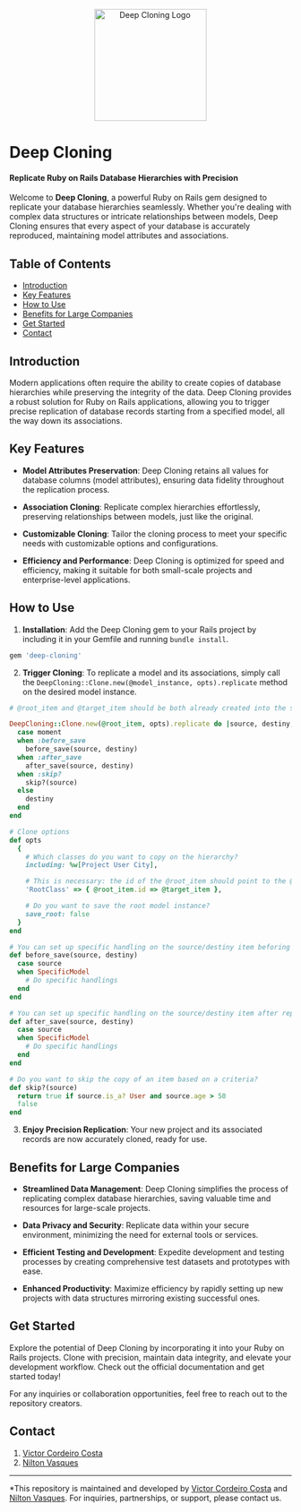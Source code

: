 <p align="center">
  <img src="https://i.imgur.com/mZI1ECO.png" alt="Deep Cloning Logo" width="200" height="200"/>
</p>

# Deep Cloning

#### Replicate Ruby on Rails Database Hierarchies with Precision

Welcome to **Deep Cloning**, a powerful Ruby on Rails gem designed to replicate your database hierarchies seamlessly. Whether you're dealing with complex data structures or intricate relationships between models, Deep Cloning ensures that every aspect of your database is accurately reproduced, maintaining model attributes and associations.


## Table of Contents

- [Introduction](#introduction)
- [Key Features](#key-features)
- [How to Use](#how-to-use)
- [Benefits for Large Companies](#benefits-for-large-companies)
- [Get Started](#get-started)
- [Contact](#contact)


## Introduction

Modern applications often require the ability to create copies of database hierarchies while preserving the integrity of the data. Deep Cloning provides a robust solution for Ruby on Rails applications, allowing you to trigger precise replication of database records starting from a specified model, all the way down its associations.


## Key Features

- **Model Attributes Preservation**: Deep Cloning retains all values for database columns (model attributes), ensuring data fidelity throughout the replication process.
  
- **Association Cloning**: Replicate complex hierarchies effortlessly, preserving relationships between models, just like the original.

- **Customizable Cloning**: Tailor the cloning process to meet your specific needs with customizable options and configurations.

- **Efficiency and Performance**: Deep Cloning is optimized for speed and efficiency, making it suitable for both small-scale projects and enterprise-level applications.


## How to Use

1. **Installation**: Add the Deep Cloning gem to your Rails project by including it in your Gemfile and running `bundle install`.

```ruby
gem 'deep-cloning'
```

2. **Trigger Cloning**: To replicate a model and its associations, simply call the `DeepCloning::Clone.new(@model_instance, opts).replicate` method on the desired model instance.

```rb
# @root_item and @target_item should be both already created into the system

DeepCloning::Clone.new(@root_item, opts).replicate do |source, destiny, moment|
  case moment
  when :before_save
    before_save(source, destiny)
  when :after_save
    after_save(source, destiny)
  when :skip?
    skip?(source)
  else
    destiny
  end
end

# Clone options
def opts
  {
    # Which classes do you want to copy on the hierarchy?
    including: %w[Project User City],

    # This is necessary: the id of the @root_item should point to the @target_item.
    'RootClass' => { @root_item.id => @target_item },

    # Do you want to save the root model instance?
    save_root: false
  }
end

# You can set up specific handling on the source/destiny item beforing replicating the item
def before_save(source, destiny)
  case source
  when SpecificModel
    # Do specific handlings
  end
end

# You can set up specific handling on the source/destiny item after replicating the item
def after_save(source, destiny)
  case source
  when SpecificModel
    # Do specific handlings
  end
end

# Do you want to skip the copy of an item based on a criteria?
def skip?(source)
  return true if source.is_a? User and source.age > 50
  false
end
```

3. **Enjoy Precision Replication**: Your new project and its associated records are now accurately cloned, ready for use.


## Benefits for Large Companies

- **Streamlined Data Management**: Deep Cloning simplifies the process of replicating complex database hierarchies, saving valuable time and resources for large-scale projects.

- **Data Privacy and Security**: Replicate data within your secure environment, minimizing the need for external tools or services.

- **Efficient Testing and Development**: Expedite development and testing processes by creating comprehensive test datasets and prototypes with ease.

- **Enhanced Productivity**: Maximize efficiency by rapidly setting up new projects with data structures mirroring existing successful ones.


## Get Started

Explore the potential of Deep Cloning by incorporating it into your Ruby on Rails projects. Clone with precision, maintain data integrity, and elevate your development workflow. Check out the official documentation and get started today!

For any inquiries or collaboration opportunities, feel free to reach out to the repository creators.


## Contact

1. [Victor Cordeiro Costa](https://www.linkedin.com/in/victor-costa-0bba7197/)
2. [Nilton Vasques](https://www.linkedin.com/in/nilton-vasques-carvalho-junior-65b89835)

---

*This repository is maintained and developed by [Victor Cordeiro Costa](https://www.linkedin.com/in/victor-costa-0bba7197/) and [Nilton Vasques](https://www.linkedin.com/in/nilton-vasques-carvalho-junior-65b89835). For inquiries, partnerships, or support, please contact us.
